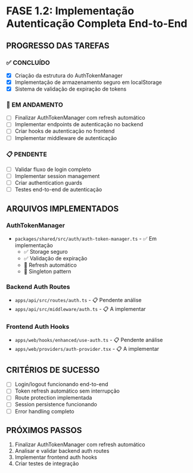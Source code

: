 # FASE 1.2: Implementação Autenticação Completa End-to-End

## PROGRESSO DAS TAREFAS

### ✅ CONCLUÍDO
- [x] Criação da estrutura do AuthTokenManager
- [x] Implementação de armazenamento seguro em localStorage
- [x] Sistema de validação de expiração de tokens

### 🔄 EM ANDAMENTO
- [ ] Finalizar AuthTokenManager com refresh automático
- [ ] Implementar endpoints de autenticação no backend
- [ ] Criar hooks de autenticação no frontend
- [ ] Implementar middleware de autenticação

### 📋 PENDENTE
- [ ] Validar fluxo de login completo
- [ ] Implementar session management
- [ ] Criar authentication guards
- [ ] Testes end-to-end de autenticação

## ARQUIVOS IMPLEMENTADOS

### AuthTokenManager
- `packages/shared/src/auth/auth-token-manager.ts` - ✅ Em implementação
  - ✅ Storage seguro
  - ✅ Validação de expiração
  - 🔄 Refresh automático
  - 🔄 Singleton pattern

### Backend Auth Routes
- `apps/api/src/routes/auth.ts` - 📋 Pendente análise
- `apps/api/src/middleware/auth.ts` - 📋 A implementar

### Frontend Auth Hooks
- `apps/web/hooks/enhanced/use-auth.ts` - 📋 Pendente análise
- `apps/web/providers/auth-provider.tsx` - 📋 A implementar

## CRITÉRIOS DE SUCESSO
- [ ] Login/logout funcionando end-to-end
- [ ] Token refresh automático sem interrupção
- [ ] Route protection implementada
- [ ] Session persistence funcionando
- [ ] Error handling completo

## PRÓXIMOS PASSOS
1. Finalizar AuthTokenManager com refresh automático
2. Analisar e validar backend auth routes
3. Implementar frontend auth hooks
4. Criar testes de integração